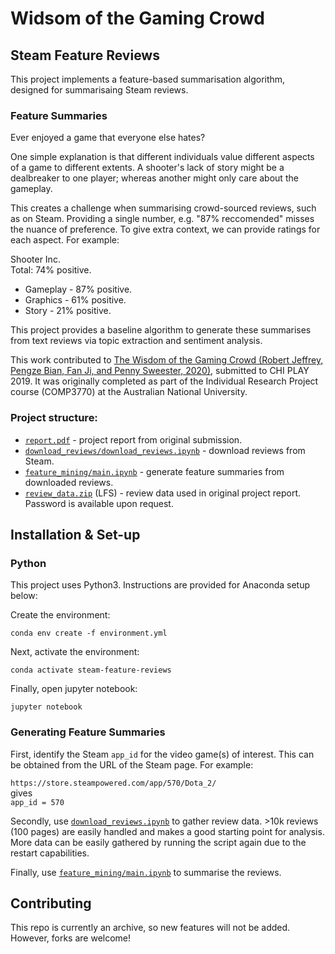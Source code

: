 # Widsom of the Gaming Crowd
## Steam Feature Reviews

This project implements a feature-based summarisation algorithm, designed for summarisaing Steam reviews.

### Feature Summaries

Ever enjoyed a game that everyone else hates? 

One simple explanation is that different individuals value different aspects of a game to different extents. A shooter's lack of story might be a dealbreaker to one player; whereas another might only care about the gameplay.

This creates a challenge when summarising crowd-sourced reviews, such as on Steam. Providing a single number, e.g. "87% reccomended" misses the nuance of preference. To give extra context, we can provide ratings for each aspect. For example: 

Shooter Inc. <br/>
Total: 74% positive. <br/>
* Gameplay - 87% positive.
* Graphics - 61% positive.
* Story - 21% positive.

This project provides a baseline algorithm to generate these summarises from text reviews via topic extraction and sentiment analysis.

This work contributed to [The Wisdom of the Gaming Crowd (Robert Jeffrey, Pengze Bian, Fan Ji, and Penny Sweester, 2020)](https://dl.acm.org/doi/10.1145/3383668.3419915), submitted to CHI PLAY 2019. It was originally completed as part of the Individual Research Project course (COMP3770) at the Australian National University.

### Project structure:

* [`report.pdf`](report.pdf) - project report from original submission.
* [`download_reviews/download_reviews.ipynb`](download_reviews/download_reviews.ipynb) - download reviews from Steam.
* [`feature_mining/main.ipynb`](feature_mining/main.ipynb) - generate feature summaries from downloaded reviews.
* [`review_data.zip`](review_data.zip) (LFS) - review data used in original project report. Password is available upon request.

## Installation & Set-up
### Python
This project uses Python3. Instructions are provided for Anaconda setup below:

Create the environment:
```shell
conda env create -f environment.yml
```
Next, activate the environment:
```shell
conda activate steam-feature-reviews
```

Finally, open jupyter notebook:
```shell
jupyter notebook
```

### Generating Feature Summaries
First, identify the Steam `app_id` for the video game(s) of interest. This can be obtained from the URL of the Steam page. For example:

`https://store.steampowered.com/app/570/Dota_2/`<br/>
gives<br/>
`app_id = 570`

Secondly, use [`download_reviews.ipynb`](download_reviews/download_reviews.ipynb) to gather review data. >10k reviews (100 pages) are easily handled and makes a good starting point for analysis. More data can be easily gathered by running the script again due to the restart capabilities.

Finally, use [`feature_mining/main.ipynb`](feature_mining/main.ipynb) to summarise the reviews.

## Contributing

This repo is currently an archive, so new features will not be added. 
However, forks are welcome! 
